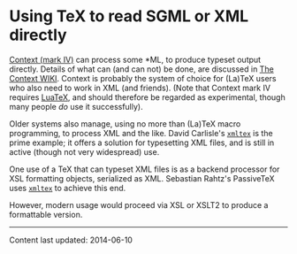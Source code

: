 # Using TeX to read SGML or XML directly

[Context (mark IV)](./FAQ-context.html) can process some
*ML, to produce typeset output directly.  Details of what can
(and can not) be done, are discussed in 
[The Context WIKI](http://wiki.contextgarden.net/XML).
Context is probably the system of choice for (La)TeX users who
also need to work in XML (and friends).  (Note that Context
mark&nbsp;IV requires [LuaTeX](./FAQ-luatex.html), and should
therefore be regarded as experimental, though many people _do_
use it successfully).

Older systems also manage, using no more than (La)TeX macro
programming, to process XML and the like.  David Carlisle's
[`xmltex`](https://ctan.org/pkg/xmltex) is the prime example; it offers a solution
for typesetting XML files, and is still in active (though not
very widespread) use.

One use of a TeX that can typeset XML files is as a backend
processor for XSL formatting objects, serialized as XML.
Sebastian Rahtz's PassiveTeX uses [`xmltex`](https://ctan.org/pkg/xmltex) to
achieve this end.

However, modern usage would proceed via XSL or XSLT2 to
produce a formattable version.


----

Content last updated: 2014-06-10

